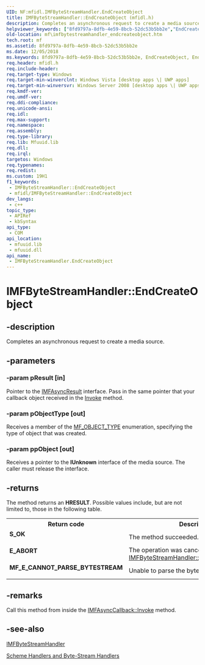 ```yaml
---
UID: NF:mfidl.IMFByteStreamHandler.EndCreateObject
title: IMFByteStreamHandler::EndCreateObject (mfidl.h)
description: Completes an asynchronous request to create a media source.
helpviewer_keywords: ["8fd9797a-8dfb-4e59-8bcb-52dc53b5bb2e","EndCreateObject","EndCreateObject method [Media Foundation]","EndCreateObject method [Media Foundation]","IMFByteStreamHandler interface","IMFByteStreamHandler interface [Media Foundation]","EndCreateObject method","IMFByteStreamHandler.EndCreateObject","IMFByteStreamHandler::EndCreateObject","mf.imfbytestreamhandler_endcreateobject","mfidl/IMFByteStreamHandler::EndCreateObject"]
old-location: mf\imfbytestreamhandler_endcreateobject.htm
tech.root: mf
ms.assetid: 8fd9797a-8dfb-4e59-8bcb-52dc53b5bb2e
ms.date: 12/05/2018
ms.keywords: 8fd9797a-8dfb-4e59-8bcb-52dc53b5bb2e, EndCreateObject, EndCreateObject method [Media Foundation], EndCreateObject method [Media Foundation],IMFByteStreamHandler interface, IMFByteStreamHandler interface [Media Foundation],EndCreateObject method, IMFByteStreamHandler.EndCreateObject, IMFByteStreamHandler::EndCreateObject, mf.imfbytestreamhandler_endcreateobject, mfidl/IMFByteStreamHandler::EndCreateObject
req.header: mfidl.h
req.include-header: 
req.target-type: Windows
req.target-min-winverclnt: Windows Vista [desktop apps \| UWP apps]
req.target-min-winversvr: Windows Server 2008 [desktop apps \| UWP apps]
req.kmdf-ver: 
req.umdf-ver: 
req.ddi-compliance: 
req.unicode-ansi: 
req.idl: 
req.max-support: 
req.namespace: 
req.assembly: 
req.type-library: 
req.lib: Mfuuid.lib
req.dll: 
req.irql: 
targetos: Windows
req.typenames: 
req.redist: 
ms.custom: 19H1
f1_keywords:
 - IMFByteStreamHandler::EndCreateObject
 - mfidl/IMFByteStreamHandler::EndCreateObject
dev_langs:
 - c++
topic_type:
 - APIRef
 - kbSyntax
api_type:
 - COM
api_location:
 - mfuuid.lib
 - mfuuid.dll
api_name:
 - IMFByteStreamHandler.EndCreateObject
---
```


# IMFByteStreamHandler::EndCreateObject


## -description

Completes an asynchronous request to create a media source.

## -parameters

### -param pResult [in]

Pointer to the <a href="https://docs.microsoft.com/windows/desktop/api/mfobjects/nn-mfobjects-imfasyncresult">IMFAsyncResult</a> interface. Pass in the same pointer that your callback object received in the <a href="https://docs.microsoft.com/windows/desktop/api/mfobjects/nf-mfobjects-imfasynccallback-invoke">Invoke</a> method.

### -param pObjectType [out]

Receives a member of the <a href="https://docs.microsoft.com/windows/desktop/api/mfidl/ne-mfidl-mf_object_type">MF_OBJECT_TYPE</a> enumeration, specifying the type of object that was created.

### -param ppObject [out]

Receives a pointer to the <b>IUnknown</b> interface of the media source. The caller must release the interface.

## -returns

The method returns an <b>HRESULT</b>. Possible values include, but are not limited to, those in the following table.

<table>
<tr>
<th>Return code</th>
<th>Description</th>
</tr>
<tr>
<td width="40%">
<dl>
<dt><b>S_OK</b></dt>
</dl>
</td>
<td width="60%">
The method succeeded.

</td>
</tr>
<tr>
<td width="40%">
<dl>
<dt><b>E_ABORT</b></dt>
</dl>
</td>
<td width="60%">
The operation was canceled. See <a href="https://docs.microsoft.com/windows/desktop/api/mfidl/nf-mfidl-imfbytestreamhandler-cancelobjectcreation">IMFByteStreamHandler::CancelObjectCreation</a>.

</td>
</tr>
<tr>
<td width="40%">
<dl>
<dt><b>MF_E_CANNOT_PARSE_BYTESTREAM</b></dt>
</dl>
</td>
<td width="60%">
Unable to parse the byte stream.

</td>
</tr>
</table>

## -remarks

Call this method from inside the <a href="https://docs.microsoft.com/windows/desktop/api/mfobjects/nf-mfobjects-imfasynccallback-invoke">IMFAsyncCallback::Invoke</a> method.

## -see-also

<a href="https://docs.microsoft.com/windows/desktop/api/mfidl/nn-mfidl-imfbytestreamhandler">IMFByteStreamHandler</a>



<a href="https://docs.microsoft.com/windows/desktop/medfound/scheme-handlers-and-byte-stream-handlers">Scheme Handlers and Byte-Stream Handlers</a>

